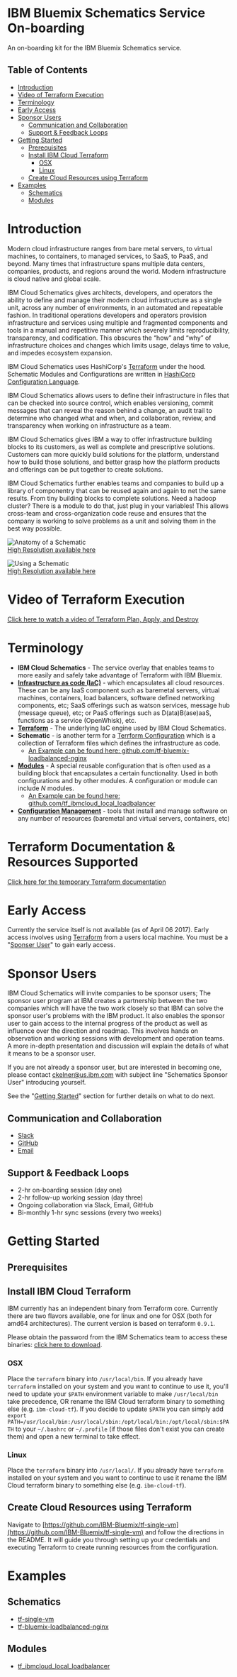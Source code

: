 # IBM Bluemix Schematics Service On-boarding
An on-boarding kit for the IBM Bluemix Schematics service.

<!-- START doctoc generated TOC please keep comment here to allow auto update -->
<!-- DON'T EDIT THIS SECTION, INSTEAD RE-RUN doctoc TO UPDATE -->
## Table of Contents
- [Introduction](#introduction)
- [Video of Terraform Execution](#video-of-terraform-execution)
- [Terminology](#terminology)
- [Early Access](#early-access)
- [Sponsor Users](#sponsor-users)
  - [Communication and Collaboration](#communication-and-collaboration)
  - [Support & Feedback Loops](#support--feedback-loops)
- [Getting Started](#getting-started)
  - [Prerequisites](#prerequisites)
  - [Install IBM Cloud Terraform](#install-ibm-cloud-terraform)
    - [OSX](#osx)
    - [Linux](#linux)
  - [Create Cloud Resources using Terraform](#create-cloud-resources-using-terraform)
- [Examples](#examples)
  - [Schematics](#schematics)
  - [Modules](#modules)

<!-- END doctoc generated TOC please keep comment here to allow auto update -->

# Introduction
Modern cloud infrastructure ranges from bare metal servers, to virtual machines, to containers, to managed services, to SaaS, to PaaS, and beyond.  Many times that infrastructure spans multiple data centers, companies, products, and regions around the world. Modern infrastructure is cloud native and global scale.

IBM Cloud Schematics gives architects, developers, and operators the ability to define and manage their modern cloud infrastructure as a single unit, across any number of environments, in an automated and repeatable fashion. In traditional operations developers and operators provision infrastructure and services using multiple and fragmented components and tools in a manual and repetitive manner which severely limits reproducibility, transparency, and codification. This obscures the “how” and “why” of infrastructure choices and changes which limits usage, delays time to value, and impedes ecosystem expansion.

IBM Cloud Schematics uses HashiCorp's [Terraform](https://www.terraform.io/) under the hood. Schematic Modules and Configurations are written in [HashiCorp Configuration Language](https://www.terraform.io/docs/configuration/syntax.html).

IBM Cloud Schematics allows users to define their infrastructure in files that can be checked into source control, which enables versioning, commit messages that can reveal the reason behind a change, an audit trail to determine who changed what and when, and collaboration, review, and transparency when working on infrastructure as a team.

IBM Cloud Schematics gives IBM a way to offer infrastructure building blocks to its customers, as well as complete and prescriptive solutions. Customers can more quickly build solutions for the platform, understand how to build those solutions, and better grasp how the platform products and offerings can be put together to create solutions.

IBM Cloud Schematics further enables teams and companies to build up a library of componentry that can be reused again and again to net the same results.  From tiny building blocks to complete solutions. Need a hadoop cluster? There is a module to do that, just plug in your variables! This allows cross-team and cross-organization code reuse and ensures that the company is working to solve problems as a unit and solving them in the best way possible.

![Anatomy of a Schematic](anatomy-schematic.jpg)  
[High Resolution available here](anatomy-schematic.png)  

![Using a Schematic](using-schematic.jpg)  
[High Resolution available here](using-schematic.png)  

# Video of Terraform Execution

[Click here to watch a video of Terraform Plan, Apply, and Destroy](https://youtu.be/vTKeWTfalTU)

# Terminology
- **IBM Cloud Schematics** - The service overlay that enables teams to more easily and safely take advantage of Terraform with IBM Bluemix.
- **[Infrastructure as code (IaC)](https://en.wikipedia.org/wiki/Infrastructure_as_Code)** - which encapsulates all cloud resources. These can be any IaaS component such as baremetal servers, virtual machines, containers, load balancers, software defined networking components, etc; SaaS offerings such as watson services, message hub (message queue), etc; or PaaS offerings such as D(ata)B(ase)aaS, functions as a service (OpenWhisk), etc.
- **[Terraform](https://www.terraform.io/)** - The underlying IaC engine used by IBM Cloud Schematics.
- **Schematic** - is another term for a [Terrform Configuration](https://www.terraform.io/docs/configuration/index.html) which is a collection of Terraform files which defines the infrastructure as code.
  - [An Example can be found here: github.com/tf-bluemix-loadbalanced-nginx ](https://github.com/ckelner/tf-bluemix-loadbalanced-nginx)
- **[Modules](https://www.terraform.io/docs/modules/index.html)** - A special reusable configuration that is often used as a building block that encapsulates a certain functionality. Used in both configurations and by other modules. A configuration or module can include _N_ modules.
  - [An Example can be found here: github.com/tf_ibmcloud_local_loadbalancer ](https://github.com/ckelner/tf_ibmcloud_local_loadbalancer)
- **[Configuration Management](https://www.terraform.io/intro/vs/chef-puppet.html)** - tools that install and manage software on any number of resources (baremetal and virtual servers, containers, etc)

# Terraform Documentation & Resources Supported

[Click here for the temporary Terraform documentation](http://ibmcloudterraformdocs.chriskelner.com/docs/providers/ibmcloud/index.html)

# Early Access
Currently the service itself is not available (as of April 06 2017). Early access involves using [Terraform](https://www.terraform.io/) from a users local machine. You must be a "[Sponser User](#sponser-users)" to gain early access.

# Sponsor Users
IBM Cloud Schematics will invite companies to be sponsor users; The sponsor user program at IBM creates a partnership between the two companies which will have the two work closely so that IBM can solve the sponsor user's problems with the IBM product. It also enables the sponsor user to gain access to the internal progress of the product as well as influence over the direction and roadmap. This involves hands on observation and working sessions with development and operation teams. A more in-depth presentation and discussion will explain the details of what it means to be a sponsor user.

If you are not already a sponsor user, but are interested in becoming one, please contact [ckelner@us.ibm.com](mailto:ckelner@us.ibm.com) with subject line "Schematics Sponsor User" introducing yourself.

See the "[Getting Started](#getting-started)" section for further details on what to do next.

## Communication and Collaboration
- [Slack](https://ibm-blueprint-service.slack.com/signup)
- [GitHub](https://github.com/)
- [Email](mailto:ckelner@us.ibm.com)

## Support & Feedback Loops
- 2-hr on-boarding session (day one)
- 2-hr follow-up working session (day three)
- Ongoing collaboration via Slack, Email, GitHub
- Bi-monthly 1-hr sync sessions (every two weeks)

# Getting Started  
## Prerequisites  
## Install IBM Cloud Terraform  
IBM currently has an independent binary from Terraform core. Currently there are two flavors available, one for linux and one for OSX (both for amd64 architectures). The current version is based on terraform `0.9.1`.

Please obtain the password from the IBM Schematics team to access these binaries: [click here to download](https://www.dropbox.com/sh/c18vcjnm5okizcz/AACAqFImsZw3GvQw9knb-ui_a?dl=0).

### OSX
Place the `terraform` binary into `/usr/local/bin`. If you already have `terraform` installed on your system and you want to continue to use it, you'll need to update your `$PATH` environment variable to make `/usr/local/bin` take precedence, OR rename the IBM Cloud terraform binary to something else (e.g. `ibm-cloud-tf`). If you decide to update `$PATH` you can simply add `export PATH=/usr/local/bin:/usr/local/sbin:/opt/local/bin:/opt/local/sbin:$PATH` to your `~/.bashrc` or `~/.profile` (if those files don't exist you can create them) and open a new terminal to take effect.

### Linux
Place the `terraform` binary into `/usr/local/`. If you already have `terraform` installed on your system and you want to continue to use it rename the IBM Cloud terraform binary to something else (e.g. `ibm-cloud-tf`).

## Create Cloud Resources using Terraform

Navigate to [https://github.com/IBM-Bluemix/tf-single-vm](https://github.com/IBM-Bluemix/tf-single-vm) and follow the directions in the README. It will guide you through setting up your credentials and executing Terraform to create running resources from the configuration.

# Examples  
## Schematics  
- [tf-single-vm](https://github.com/IBM-Bluemix/tf-single-vm)
- [tf-bluemix-loadbalanced-nginx](https://github.com/ckelner/tf-bluemix-loadbalanced-nginx)

## Modules  
- [tf_ibmcloud_local_loadbalancer](https://github.com/ckelner/tf_ibmcloud_local_loadbalancer)

